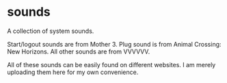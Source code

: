 # sounds
A collection of system sounds.

Start/logout sounds are from Mother 3. Plug sound is from Animal Crossing: New Horizons. All other sounds are from VVVVVV.

All of these sounds can be easily found on different websites. I am merely uploading them here for my own convenience.
